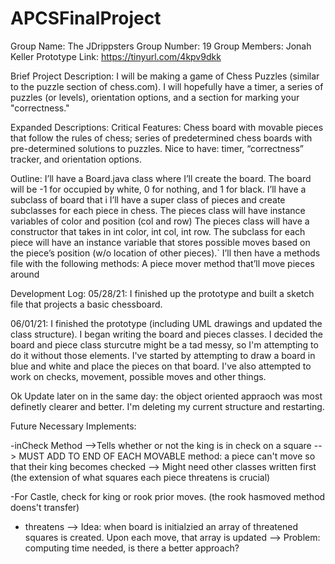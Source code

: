 # APCSFinalProject
Group Name: The JDrippsters
Group Number: 19
Group Members: Jonah Keller
Prototype Link: https://tinyurl.com/4kpv9dkk

Brief Project Description: I will be making a game of Chess Puzzles (similar to the puzzle section of chess.com). I will hopefully have a timer, a series of puzzles (or levels), orientation options, and a section for marking your "correctness."

Expanded Descriptions:
Critical Features: Chess board with movable pieces that follow the rules of chess; series of predetermined chess boards with pre-determined solutions to puzzles.
Nice to have: timer, “correctness” tracker, and orientation options.

Outline:
I’ll have a Board.java class where I’ll create the board.
The board will be -1 for occupied by white, 0 for nothing, and 1 for black.
I’ll have a subclass of board that i
I’ll have a super class of pieces and create subclasses for each piece in chess.
The pieces class will have instance variables of color and position (col and row)
The pieces class will have a constructor that takes in int color, int col, int row.
The subclass for each piece will have an instance variable that stores possible moves based on the piece’s position (w/o location of other pieces).`
I’ll then have a methods file with the following methods:
A piece mover method that’ll move pieces around



Development Log:
05/28/21: I finished up the prototype and built a sketch file that projects a basic chessboard.

06/01/21: I finished the prototype (including UML drawings and updated the class structure). I began writing the board and pieces classes.
I decided the board and piece class sturcutre might be a tad messy, so I'm attempting to do it without those elements. I've started by attempting to draw a board in blue and white and place the pieces on that board. I've also attempted to work on checks, movement, possible moves and other things.

Ok Update later on in the same day: the object oriented appraoch was most definetly clearer and better. I'm deleting my current structure and restarting.

Future Necessary Implements:

-inCheck Method
-->Tells whether or not the king is in check on a square
--> MUST ADD TO END OF EACH MOVABLE method: a piece can't move so that their king becomes checked
--> Might need other classes written first (the extension of what squares each piece threatens is crucial)

-For Castle, check for king or rook prior moves. (the rook hasmoved method doens't transfer)

- threatens
--> Idea: when board is initialzied an array of threatened squares is created. Upon each move, that array is updated
--> Problem: computing time needed, is there a better approach? 
